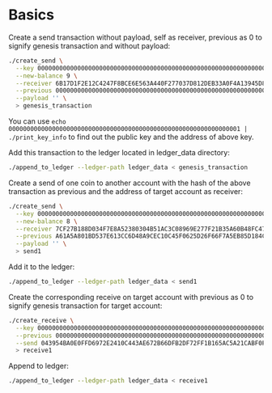 # Basics

Create a send transaction without payload, self as receiver, previous as 0 to signify genesis transaction and without payload:
```bash
./create_send \
  --key 0000000000000000000000000000000000000000000000000000000000000001 \
  --new-balance 9 \
  --receiver 6B17D1F2E12C4247F8BCE6E563A440F277037D812DEB33A0F4A13945D898C2964FE342E2FE1A7F9B8EE7EB4A7C0F9E162BCE33576B315ECECBB6406837BF51F5 \
  --previous 0000000000000000000000000000000000000000000000000000000000000000 \
  --payload '' \
  > genesis_transaction
```
You can use `echo 0000000000000000000000000000000000000000000000000000000000000001 | ./print_key_info` to find out the public key and the address of above key.


Add this transaction to the ledger located in ledger_data directory:
```bash
./append_to_ledger --ledger-path ledger_data < genesis_transaction
```

Create a send of one coin to another account with the hash of the above transaction as previous and the address of target account as receiver:
```bash
./create_send \
  --key 0000000000000000000000000000000000000000000000000000000000000001 \
  --new-balance 8 \
  --receiver 7CF27B188D034F7E8A52380304B51AC3C08969E277F21B35A60B48FC4766997807775510DB8ED040293D9AC69F7430DBBA7DADE63CE982299E04B79D227873D1 \
  --previous A61A5A801BD537E613CC6D48A9CEC10C45F0625D26F66F7A5EB85D184C6CE9FE \
  --payload '' \
  > send1
```

Add it to the ledger:
```bash
./append_to_ledger --ledger-path ledger_data < send1
```

Create the corresponding receive on target account with previous as 0 to signify genesis transaction for target account:
```bash
./create_receive \
  --key 0000000000000000000000000000000000000000000000000000000000000002 \
  --previous 0000000000000000000000000000000000000000000000000000000000000000 \
  --send 043954BA0E0FFD6972E2410C443AE672B66DFB2DF72FF1B165AC5A21CABF0F5E \
  > receive1
```

Append to ledger:
```bash
./append_to_ledger --ledger-path ledger_data < receive1
```
